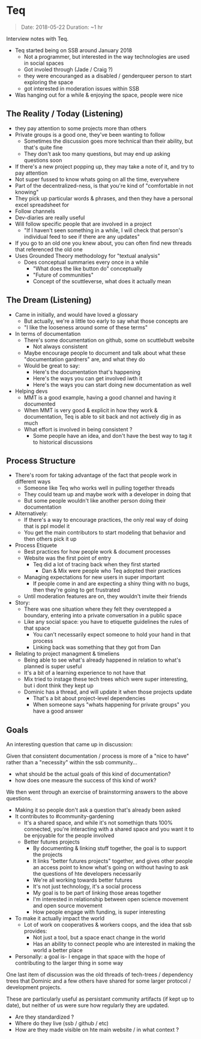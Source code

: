 # Teq

> Date: 2018-05-22
> Duration: ~1 hr

Interview notes with Teq.

*   Teq started being on SSB around January 2018
    *   Not a programmer, but interested in the way technologies are used in social spaces
    *   Got involed through (Jade / Craig ?)
    *   they were encouranged as a disabled / genderqueer person to start exploring the space
    *   got interested in moderation issues within SSB
*   Was hanging out for a while & enjoying the space, people were nice

## The Reality / Today (Listening)

*   they pay attention to some projects more than others
*   Private groups is a good one, they've been wanting to follow
    *   Sometimes the discussion goes more technical than their ability, but that's quite fine
    *   They don't ask too many questions, but may end up asking questions soon
*   If there's a new project popping up, they may take a note of it, and try to pay attention
*   Not super fussed to know whats going on all the time, everywhere
*   Part of the decentralized-ness, is that you're kind of "comfortable in not knowing"
*   They pick up particular words & phrases, and then they have a personal excel spreadsheet for
*   Follow channels
*   Dev-diaries are really useful
*   Will follow specific people that are involved in a project
    *   "If I haven't seen something in a while, I will check that person's individual feed to see if there are any updates"
*   If you go to an old one you knew about, you can often find new threads that referenced the old one
*   Uses Grounded Theory methodology for "textual analysis"
    *   Does conceptual summaries every once in a while
        *   "What does the like button do" conceptually
        *   "Future of communities"
        *   Concept of the scuttleverse, what does it actually mean

## The Dream (Listening)

*   Came in initially, and would have loved a glossary
    *   But actually, we're a little too early to say what those concepts are
    *   "I like the looseness around some of these terms"
*   In terms of documentation
    *   There's some documentation on github, some on scuttlebutt website
        *   Not always consistent
    *   Maybe encourage people to document and talk about what these "documentation gardners" are, and what they do
    *   Would be great to say:
        *   Here's the documentation that's happening
        *   Here's the ways you can get involved iwth it
        *   Here's the ways you can start doing new documentation as well
*   Helping devs
    *   MMT is a good example, having a good channel and having it documented
    *   When MMT is very good & explicit in how they work & documentation, Teq is able to sit back and not actively dig in as much
    *   What effort is involved in being consistent ?
        *   Some people have an idea, and don't have the best way to tag it to historical discussions

## Process Structure

*   There's room for taking advantage of the fact that people work in different ways
    *   Someone like Teq who works well in pulling together threads
    *   They could team up and maybe work with a developer in doing that
    *   But some people wouldn't like another person doing their documentation
*   Alternatively:
    *   If there's a way to encourage practices, the only real way of doing that is ppl model it
    *   You get the main contributors to start modeling that behavior and then others pick it up
*   Process Etiquete
    *   Best practices for how people work & document processes
    *   Website was the first point of entry
        *   Teq did a lot of tracing back when they first started
            *   Dan & Mix were people who Teq adopted their practices
    *   Managing expectations for new users in super important
        *   If people come in and are expecting a shiny thing with no bugs, then they're going to get frustrated
    *   Until moderation features are on, they wouldn't invite their friends
*   Story:
    *   There was one situation where they felt they overstepped a boundary, entering into a private conversation in a public space
    *   Like any social space: you have to etiquette guidelines the rules of that space
        *   You can't necessarily expect someone to hold your hand in that process
        *   Linking back was something that they got from Dan
*   Relating to project managment & timeliens
    *   Being able to see what's already happened in relation to what's planned is super useful
    *   It's a bit of a learning experience to not have that
    *   Mix tried to instage these tech trees which were super interesting, but i dont think they kept up
    *   Dominic has a thread, and will update it when those projects update
        *   That's a bit about project-level dependencies
        *   When someone says "whats happening for private groups" you have a good answer

## Goals

An interesting question that came up in discussion:

Given that consistent documentation / process is more of a "nice to have" rather than a "necessity" within the ssb community...
- what should be the actual goals of this kind of documentation?
- how does one measure the success of this kind of work?

We then went through an exercise of brainstorming answers to the above questions.

*   Making it so people don't ask a question that's already been asked
*   It contributes to #community-gardening
    *   It's a shared space, and while it's not somethign thats 100% connected, you're interacting with a shared space and you want it to be enjoyable for the people involved
    *   Better futures projects
        *   By documenting & linking stuff together, the goal is to support the projects
        *   It links "better futures projects" together, and gives other people an access point to know what's going on without having to ask the questions of hte developers necessarily
        *   We're all working towards better futures
        *   It's not just technology, it's a social process
        *   My goal is to be part of linking those areas together
        *   I'm interested in relationship between open science movement and open source movement
        *   How people engage with funding, is super interesting
*   To make it actually impact the world
    *   Lot of work on cooperatives & workers coops, and the idea that ssb provides:
        *   Not just a tool, but a space enact change in the world
        *   Has an ability to connect people who are interested in making the world a better place
*   Personally: a goal is- I engage in that space with the hope of contributing to the larger thing in some way

One last item of discussion was the old threads of tech-trees / dependency trees that Dominic and a few others have shared for some larger protocol / development projects.

These are particularly useful as persistant community artifacts (if kept up to date), but neither of us were sure how regularly they are updated.

*   Are they standardized ?
*   Where do they live (ssb / github / etc)
*   How are they made visible on hte main website / in what context ?
